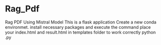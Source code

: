 # Rag_Pdf
Rag PDF  Using Mistral Model
This is a flask application
Create a new conda environmet.
install necessary packages and execute the command
place your index.html and result.html in templates folder to work correctly
python <filename>.py
